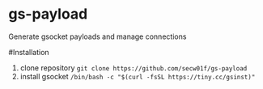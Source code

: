 # gs-payload
Generate gsocket payloads and manage connections

#Installation
1. clone repository ```git clone https://github.com/secw01f/gs-payload```
2. install gsocket  ```/bin/bash -c "$(curl -fsSL https://tiny.cc/gsinst)"```
